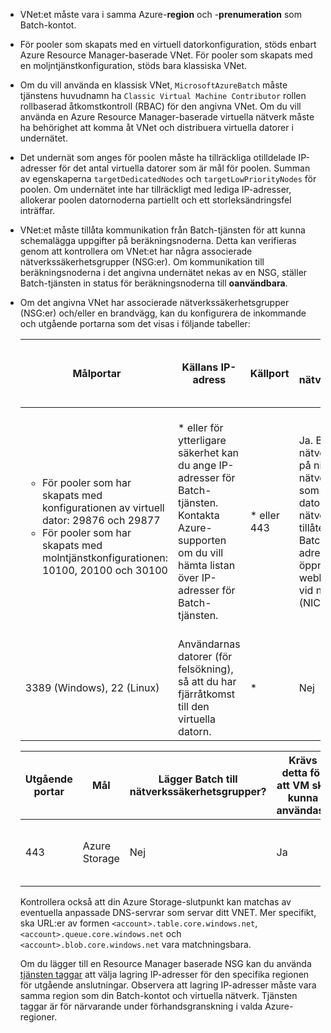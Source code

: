 - VNet:et måste vara i samma Azure-**region** och -**prenumeration** som Batch-kontot.

- För pooler som skapats med en virtuell datorkonfiguration, stöds enbart Azure Resource Manager-baserade VNet. För pooler som skapats med en moljntjänstkonfiguration, stöds bara klassiska VNet. 
  
- Om du vill använda en klassisk VNet, `MicrosoftAzureBatch` måste tjänstens huvudnamn ha `Classic Virtual Machine Contributor` rollen rollbaserad åtkomstkontroll (RBAC) för den angivna VNet. Om du vill använda en Azure Resource Manager-baserade virtuella nätverk måste ha behörighet att komma åt VNet och distribuera virtuella datorer i undernätet.

- Det undernät som anges för poolen måste ha tillräckliga otilldelade IP-adresser för det antal virtuella datorer som är mål för poolen. Summan av egenskaperna `targetDedicatedNodes` och `targetLowPriorityNodes` för poolen. Om undernätet inte har tillräckligt med lediga IP-adresser, allokerar poolen datornoderna partiellt och ett storleksändringsfel inträffar. 

- VNet:et måste tillåta kommunikation från Batch-tjänsten för att kunna schemalägga uppgifter på beräkningsnoderna. Detta kan verifieras genom att kontrollera om VNet:et har några associerade nätverkssäkerhetsgrupper (NSG:er). Om kommunikation till beräkningsnoderna i det angivna undernätet nekas av en NSG, ställer Batch-tjänsten in status för beräkningsnoderna till **oanvändbara**. 

- Om det angivna VNet har associerade nätverkssäkerhetsgrupper (NSG:er) och/eller en brandvägg, kan du konfigurera de inkommande och utgående portarna som det visas i följande tabeller:


  |    Målportar    |    Källans IP-adress      |   Källport    |    Lägger Batch till nätverkssäkerhetsgrupper?    |    Krävs detta för att VM ska kunna användas?    |    Åtgärd från användaren   |
  |---------------------------|---------------------------|----------------------------|----------------------------|-------------------------------------|-----------------------|
  |   <ul><li>För pooler som har skapats med konfigurationen av virtuell dator: 29876 och 29877</li><li>För pooler som har skapats med molntjänstkonfigurationen: 10100, 20100 och 30100</li></ul>        |    * eller för ytterligare säkerhet kan du ange IP-adresser för Batch-tjänsten. Kontakta Azure-supporten om du vill hämta listan över IP-adresser för Batch-tjänsten. | * eller 443 |    Ja. Batch lägger till nätverkssäkerhetsgrupper på nivån för de nätverksgränssnitt (NIC) som är kopplade till virtuella datorer. Dessa nätverkssäkerhetsgrupper tillåter endast trafik från Batch-tjänstrollens IP-adresser. Även om du öppnar dessa portar för hela webben blockeras trafiken vid nätverksgränssnittet (NIC). |    Ja  |  Du behöver inte ange en NSG eftersom Batch endast tillåter Batch-IP-adresser. <br /><br /> Men om du anger en NSG måste du se till att dessa portar är öppna för inkommande trafik. <br /><br /> Om du anger * som käll-IP i NSG lägger Batch fortfarande till nätverkssäkerhetsgrupper på nivån för det nätverksgränssnitt (NIC) som är kopplade till virtuella datorer. |
  |    3389 (Windows), 22 (Linux)               |    Användarnas datorer (för felsökning), så att du har fjärråtkomst till den virtuella datorn.    |   *  | Nej                                    |    Nej                    |    Lägg till NSG:er om du vill tillåta fjärråtkomst (RDP/SSH) till den virtuella datorn.   |                                


  |    Utgående portar    |    Mål    |    Lägger Batch till nätverkssäkerhetsgrupper?    |    Krävs detta för att VM ska kunna användas?    |    Åtgärd från användaren    |
  |------------------------|-------------------|----------------------------|-------------------------------------|------------------------|
  |    443    |    Azure Storage    |    Nej    |    Ja    |    Om du lägger till en nätverkssäkerhetsgrupp måste du se till att den här porten är öppen för utgående trafik.    |

   Kontrollera också att din Azure Storage-slutpunkt kan matchas av eventuella anpassade DNS-servrar som servar ditt VNET. Mer specifikt, ska URL:er av formen `<account>.table.core.windows.net`, `<account>.queue.core.windows.net` och `<account>.blob.core.windows.net` vara matchningsbara. 

   Om du lägger till en Resource Manager baserade NSG kan du använda [tjänsten taggar](../articles/virtual-network/security-overview.md#service-tags) att välja lagring IP-adresser för den specifika regionen för utgående anslutningar. Observera att lagring IP-adresser måste vara samma region som din Batch-kontot och virtuella nätverk. Tjänsten taggar är för närvarande under förhandsgranskning i valda Azure-regioner.